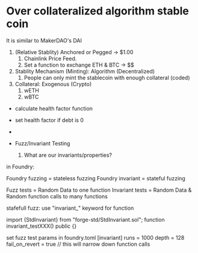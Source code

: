 # Over collateralized algorithm stable coin

It is similar to MakerDAO's DAI

1. (Relative Stablity) Anchored or Pegged -> $1.00
    1. Chainlink Price Feed.
    2. Set a function to exchange ETH & BTC -> $$
2. Stablity Mechanism (Minting): Algorithm (Decentralized)
    1. People can only mint the stablecoin with enough collateral (coded)
3. Collateral: Exogenous (Crypto)
    1. wETH
    2. wBTC


- calculate health factor function
- set health factor if debt is 0
- 


- Fuzz/Invariant Testing
    1. What are our invariants/properties?

in Foundry: 

Foundry fuzzing = stateless fuzzing
Foundry invariant = stateful fuzzing

Fuzz tests = Random Data to one function
Invariant tests = Random Data & Random function calls to many functions


stafefull fuzz: use "invariant_" keyword for function

import {StdInvariant} from "forge-std/StdInvariant.sol";
function invariant_testXXX() public {}

set fuzz test params in foundry.toml
[invariant]
runs = 1000
depth = 128
fail_on_revert = true // this will narrow down function calls
